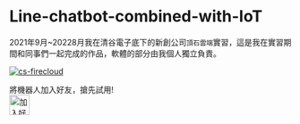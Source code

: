 # Line-chatbot-combined-with-IoT


2021年9月~20228月我在清谷電子底下的新創公司`頂石雲端`實習，這是我在實習期間和同事們一起完成的作品，軟體的部分由我個人獨立負責。

<!-- [![Deploy](https://www.herokucdn.com/deploy/button.svg)](https://heroku.com/deploy) -->
[![cs-firecloud](https://user-images.strikinglycdn.com/res/hrscywv4p/image/upload/c_limit,fl_lossy,h_300,w_300,f_auto,q_auto/1487003/397335_995431.png)](https://www.cs-firecloud.com.tw/ "點擊至頂石官網")

將機器人加入好友，搶先試用!  
<a href="https://lin.ee/m0kstvA"><img src="https://scdn.line-apps.com/n/line_add_friends/btn/zh-Hant.png" alt="加入好友" height="36" border="0"></a>

